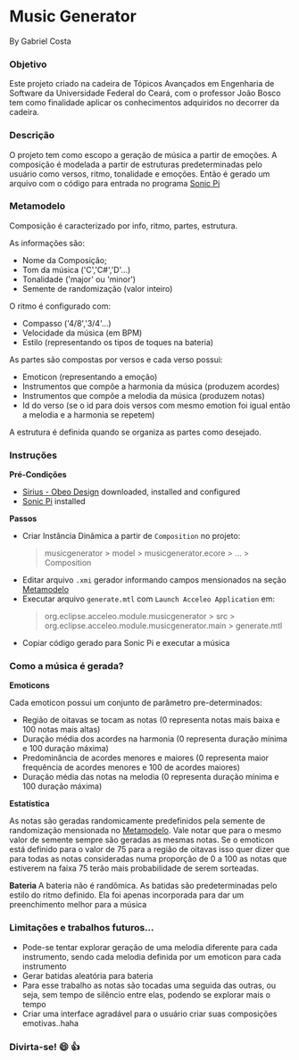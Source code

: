 # Music Generator
By Gabriel Costa



### Objetivo

Este projeto criado na cadeira de Tópicos Avançados em Engenharia de Software da Universidade Federal do Ceará,
com o professor João Bosco tem como finalidade aplicar os conhecimentos adquiridos no decorrer da cadeira.



### Descrição

O projeto tem como escopo a geração de música a partir de emoções. A composição é modelada a partir de estruturas
predeterminadas pelo usuário como versos, ritmo, tonalidade e emoções. Então é gerado um arquivo com o código para entrada
no programa [Sonic Pi](https://sonic-pi.net)



### Metamodelo

Composição é caracterizado por info, ritmo, partes, estrutura.

As informações são:
- Nome da Composição;
- Tom da música ('C','C#','D'...)
- Tonalidade ('major' ou 'minor')
- Semente de randomização (valor inteiro)

O ritmo é configurado com:
- Compasso ('4/8','3/4'...)
- Velocidade da música (em BPM)
- Estilo (representando os tipos de toques na bateria)

As partes são compostas por versos e cada verso possui:
- Emoticon (representando a emoção)
- Instrumentos que compõe a harmonia da música (produzem acordes)
- Instrumentos que compõe a melodia da música (produzem notas)
- Id do verso (se o id para dois versos com mesmo emotion foi igual então a melodia e a  harmonia se repetem)

A estrutura é definida quando se organiza as partes como desejado.



### Instruções

**Pré-Condições**
- [Sirius - Obeo Design](https://www.obeodesigner.com/en/product/sirius) downloaded, installed and configured
- [Sonic Pi](https://sonic-pi.net) installed

**Passos**
- Criar Instância Dinâmica a partir de `Composition` no projeto: 
  > musicgenerator > model > musicgenerator.ecore > ... > Composition
- Editar arquivo `.xmi` gerador informando campos mensionados na seção [Metamodelo](https://github.com/Gabriel-cdn/music-generator-dsl/tree/master#metamodelo)
- Executar arquivo `generate.mtl` com `Launch Acceleo Application` em:
  > org.eclipse.acceleo.module.musicgenerator > src > org.eclipse.acceleo.module.musicgenerator.main > generate.mtl
- Copiar código gerado para Sonic Pi e executar a música


### Como a música é gerada?

**Emoticons**

Cada emoticon possui um conjunto de parâmetro pre-determinados:
- Região de oitavas se tocam as notas (0 representa notas mais baixa e 100 notas mais altas)
- Duração média dos acordes na harmonia (0 representa duração mínima e 100 duração máxima)
- Predominância de acordes menores e maiores (0 representa maior frequência de acordes menores e 100 de acordes maiores)
- Duração média das notas na melodia (0 representa duração mínima e 100 duração máxima)

**Estatística**

As notas são geradas randomicamente predefinidos pela semente de randomização mensionada no [Metamodelo](https://github.com/Gabriel-cdn/music-generator-dsl/tree/master#metamodelo).
Vale notar que para o mesmo valor de semente sempre são geradas as mesmas notas.
Se o emoticon está definido para o valor de 75 para a região de oitavas isso quer dizer que para todas as notas
consideradas numa proporção de 0 a 100 as notas que estiverem na faixa 75 terão mais probabilidade de serem sorteadas.

**Bateria**
A bateria não é randômica. As batidas são predeterminadas pelo estilo do ritmo definido.
Ela foi apenas incorporada para dar um preenchimento melhor para a música



### Limitações e trabalhos futuros...
- Pode-se tentar explorar geração de uma melodia diferente para cada instrumento,
sendo cada melodia definida por um emoticon para cada instrumento
- Gerar batidas aleatória para bateria
- Para esse trabalho as notas são tocadas uma seguida das outras, ou seja, sem tempo de silêncio entre elas, 
podendo se explorar mais o tempo
- Criar uma interface agradável para o usuário criar suas composições emotivas..haha


### Divirta-se!   :smile:  :+1:



